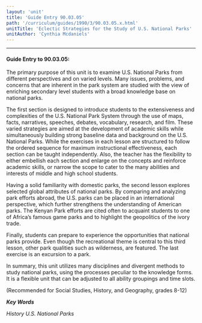 ```yaml
---
layout: 'unit'
title: 'Guide Entry 90.03.05'
path: '/curriculum/guides/1990/3/90.03.05.x.html'
unitTitle: 'Eclectic Strategies for the Study of U.S. National Parks'
unitAuthor: 'Cynthia Mcdaniels'
---
```


<body>
<hr/>
 <h4>
  Guide Entry to 90.03.05:
 </h4>
 The primary purpose of this unit is to examine U.S. National Parks from different perspectives and on varied levels. Many issues, problems, and concerns that are inherent in the park system are studied with the view of enriching secondary level students with a broad knowledge base on national parks.
 <p>
  The first section is designed to introduce students to the extensiveness and complexities of the U.S. National Park System through the use of maps, facts, narratives, speeches, debates, vocabulary, research, and film. These varied strategies are aimed at the development of academic skills while simultaneously building strong baseline data and background on the U.S. National Parks. While the exercises in each lesson are structured to follow the ordered sequence for maximum instructional effectiveness, each section can be taught independently. Also, the teacher has the flexibility to either embellish each section and enlarge on the concepts and reinforce academic skills, or narrow the scope to cater to the many abilities and interests of middle and high school students.
 </p>
 <p>
  Having a solid familiarity with domestic parks, the second lesson explores selected global attributes of national parks. By comparing and analyzing park efforts abroad, the U.S. parks can be placed in an international perspective, which further strengthens the understanding of American parks. The Kenyan Park efforts are cited often to acquaint students to one of Africa’s famous game parks and to highlight the geopolitics of the ivory trade.
 </p>
 <p>
  Finally, students can prepare to experience the opportunities that national parks provide. Even though the recreational theme is central to this third lesson, other park qualities such as wilderness, are featured. The last exercise is an excursion to a park.
 </p>
 <p>
  In summary, this unit utilizes many disciplines and divergent methods to study national parks, using the processes peculiar to the knowledge forms. It is a flexible unit that can be adjusted to all ability groupings and time slots.
 </p>
 <p>
  (Recommended for Social Studies, History, and Geography, grades 8-12)
 </p>
<p>
  <b>
   <i>
    Key Words
   </i>
  </b>
  <br/>
 </p>
 <p>
  <i>
   History U.S. National Parks
  </i>
 </p>

</body>
